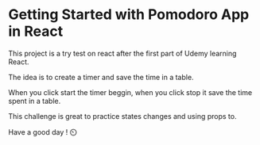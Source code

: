 # Getting Started with Pomodoro App in React

This project is a try test on react after the first part of Udemy learning React.

The idea is to create a timer and save the time in a table.

When you click start the timer beggin, when you click stop it save the time spent in a table.

This challenge is great to practice states changes and using props to.

Have a good day ! ⏲️
